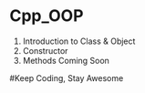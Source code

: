 # Cpp_OOP

1. Introduction to Class & Object
2. Constructor
3. Methods
Coming Soon

#Keep Coding, Stay Awesome

